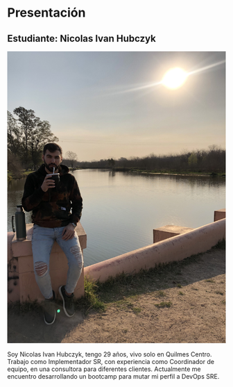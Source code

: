 # Presentación

## Estudiante: Nicolas Ivan Hubczyk

![Nico Hubczyk](IMG-8783.jpg)

Soy Nicolas Ivan Hubczyk, tengo 29 años, vivo solo en Quilmes Centro. Trabajo como Implementador SR, con experiencia como Coordinador de equipo, en una consultora para diferentes clientes. Actualmente me encuentro desarrollando un bootcamp para mutar mi perfil a DevOps SRE. 

